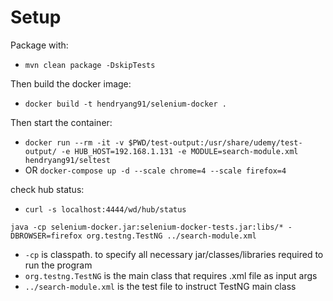 # Setup

Package with:
- `mvn clean package -DskipTests`

Then build the docker image:
- `docker build -t hendryang91/selenium-docker .`

Then start the container:
- `docker run --rm -it -v $PWD/test-output:/usr/share/udemy/test-output/ -e HUB_HOST=192.168.1.131 -e MODULE=search-module.xml hendryang91/seltest`
- OR `docker-compose up -d --scale chrome=4 --scale firefox=4`


check hub status:
- `curl -s localhost:4444/wd/hub/status`

`java -cp selenium-docker.jar:selenium-docker-tests.jar:libs/* -DBROWSER=firefox org.testng.TestNG ../search-module.xml`
- `-cp` is classpath. to specify all necessary jar/classes/libraries required to run the program
- `org.testng.TestNG` is the main class that requires .xml file as input args
- `../search-module.xml` is the test file to instruct TestNG main class